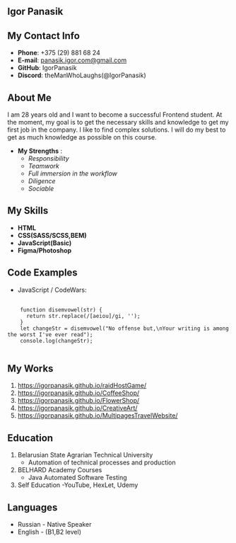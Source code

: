 ## Igor Panasik
## My Contact Info
- __Phone__: +375&nbsp;(29)&nbsp;881&nbsp;68&nbsp;24
- __E-mail__: panasik.igor.com@gmail.com
- __GitHub__: IgorPanasik
- __Discord__: theManWhoLaughs(@IgorPanasik)
## About Me
I am 28 years old and I want to become a successful Frontend student. At the moment, my goal is to get the necessary skills and knowledge to get my first job in the company. I like to find complex solutions. I will do my best to get as much knowledge as possible on this course.
- __My Strengths__ :
    - _Responsibility_
    - _Teamwork_
    - _Full immersion in the workflow_
    - _Diligence_
    - _Sociable_
## My Skills
- __HTML__
- __CSS(SASS/SCSS,BEM)__
- __JavaScript(Basic)__
- __Figma/Photoshop__
## Code Examples
- JavaScript / CodeWars:
<pre>
  <code>
    function disemvowel(str) {
      return str.replace(/[aeiou]/gi, '');
    }
    let changeStr = disemvowel("No offense but,\nYour writing is among the worst I've ever read");
    console.log(changeStr);
  </code>
</pre>

## My Works
1. <https://igorpanasik.github.io/raidHostGame/>
2. <https://igorpanasik.github.io/CoffeeShop/>
3. <https://igorpanasik.github.io/FlowerShop/>
4. <https://igorpanasik.github.io/CreativeArt/>
5. <https://igorpanasik.github.io/MultipagesTravelWebsite/>
## Education
1. Belarusian State Agrarian Technical University
    - Automation of technical processes and production
2. BELHARD Academy Courses
    - Java Automated Software Testing
3. Self Education
    -YouTube, HexLet, Udemy
## Languages
  - Russian - Native Speaker
  - English - (B1,B2 level)